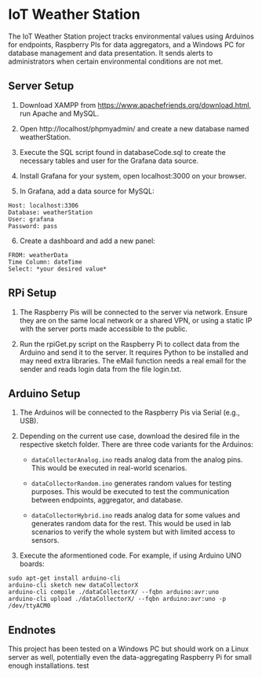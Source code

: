 # IoT Weather Station

The IoT Weather Station project tracks environmental values using Arduinos for endpoints, Raspberry PIs for data aggregators, and a Windows PC for database management and data presentation. It sends alerts to administrators when certain environmental conditions are not met.

## Server Setup

1. Download XAMPP from https://www.apachefriends.org/download.html, run Apache and MySQL.

2. Open http://localhost/phpmyadmin/ and create a new database named weatherStation.

3. Execute the SQL script found in databaseCode.sql to create the necessary tables and user for the Grafana data source.

4. Install Grafana for your system, open localhost:3000 on your browser.

5. In Grafana, add a data source for MySQL:
```
Host: localhost:3306
Database: weatherStation
User: grafana
Password: pass
```

6. Create a dashboard and add a new panel:
```
FROM: weatherData
Time Column: dateTime
Select: *your desired value*
```

## RPi Setup

1. The Raspberry Pis will be connected to the server via network. Ensure they are on the same local network or a shared VPN, or using a static IP with the server ports made accessible to the public.

2. Run the rpiGet.py script on the Raspberry Pi to collect data from the Arduino and send it to the server. It requires Python to be installed and may need extra libraries. The eMail function needs a real email for the sender and reads login data from the file login.txt.

## Arduino Setup

1. The Arduinos will be connected to the Raspberry Pis via Serial (e.g., USB).

2. Depending on the current use case, download the desired file in the respective sketch folder. There are three code variants for the Arduinos:

    * `dataCollectorAnalog.ino` reads analog data from the analog pins. This would be executed in real-world scenarios.

    * `dataCollectorRandom.ino` generates random values for testing purposes. This would be executed to test the communication between endpoints, aggregator, and database.

    * `dataCollectorHybrid.ino` reads analog data for some values and generates random data for the rest. This would be used in lab scenarios to verify the whole system but with limited access to sensors.

3. Execute the aformentioned code. For example, if using Arduino UNO boards:
```
sudo apt-get install arduino-cli
arduino-cli sketch new dataCollectorX
arduino-cli compile ./dataCollectorX/ --fqbn arduino:avr:uno
arduino-cli upload ./dataCollectorX/ --fqbn arduino:avr:uno -p /dev/ttyACM0
```

## Endnotes

This project has been tested on a Windows PC but should work on a Linux server as well, potentially even the data-aggregating Raspberry Pi for small enough installations.
test
